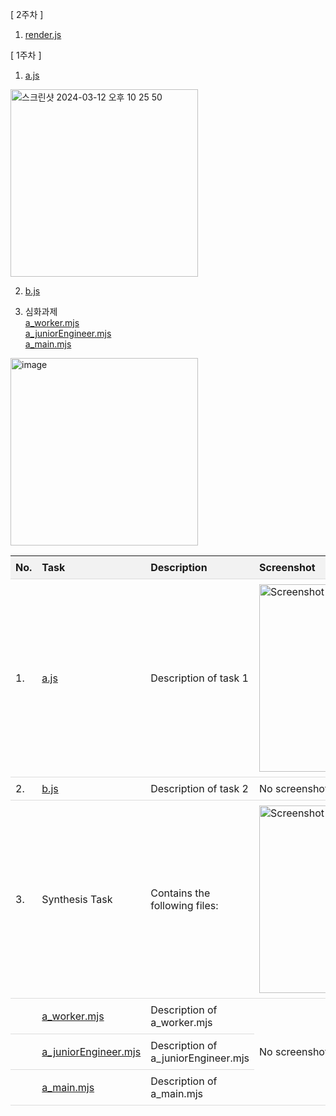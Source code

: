 [ 2주차 ]

1. <a href="https://github.com/jeongah2651/sparta_front1_chap1/blob/main/chapter2/src/render.js" target="_blank">render.js</a>  


[ 1주차 ]


1. <a href="https://github.com/jeongah2651/sparta_front1_chap1/blob/main/chapter1/src/a.js" target="_blank">a.js</a> 
<img width="300" alt="스크린샷 2024-03-12 오후 10 25 50" src="https://github.com/jeongah2651/sparta_front1_chap1/assets/46205870/4ba65a54-e3e9-4645-8dac-0189f0c750ee">

2. <a href="https://github.com/jeongah2651/sparta_front1_chap1/blob/main/chapter1/src/b.js" target="_blank">b.js</a>

3. 심화과제 <br>
<a href="https://github.com/jeongah2651/sparta_front1_chap1/blob/main/chapter1/src/a_worker.mjs" target="_blank">a_worker.mjs</a>  <br>
<a href="https://github.com/jeongah2651/sparta_front1_chap1/blob/main/chapter1/src/a_juniorEngineer.mjs" target="_blank">a_juniorEngineer.mjs</a> <br>
<a href="https://github.com/jeongah2651/sparta_front1_chap1/blob/main/chapter1/src/a_main.mjs" target="_blank">a_main.mjs</a> <br>
<img width="300" alt="image" src="https://github.com/jeongah2651/sparta_front1_chap1/assets/46205870/fb481c69-3232-4fbf-8e51-2d691b817bc0">


<style>
  table {
    width: 100%;
    border-collapse: collapse;
  }
  th, td {
    padding: 8px;
    text-align: left;
    border-bottom: 1px solid #ddd;
  }
  th {
    background-color: #f2f2f2;
  }
  img {
    max-width: 100%;
  }
</style>

<table>
  <tr>
    <th>No.</th>
    <th>Task</th>
    <th>Description</th>
    <th>Screenshot</th>
  </tr>
  <tr>
    <td>1.</td>
    <td><a href="https://github.com/jeongah2651/sparta_front1_chap1/blob/main/chapter1/src/a.js" target="_blank">a.js</a></td>
    <td>Description of task 1</td>
    <td><img src="https://github.com/jeongah2651/sparta_front1_chap1/assets/46205870/4ba65a54-e3e9-4645-8dac-0189f0c750ee" alt="Screenshot 1" width="300"></td>
  </tr>
  <tr>
    <td>2.</td>
    <td><a href="https://github.com/jeongah2651/sparta_front1_chap1/blob/main/chapter1/src/b.js" target="_blank">b.js</a></td>
    <td>Description of task 2</td>
    <td>No screenshot available</td>
  </tr>
  <tr>
    <td>3.</td>
    <td>Synthesis Task</td>
    <td>Contains the following files:</td>
    <td><img src="https://github.com/jeongah2651/sparta_front1_chap1/assets/46205870/fb481c69-3232-4fbf-8e51-2d691b817bc0" alt="Screenshot 2" width="300"></td>
  </tr>
  <tr>
    <td></td>
    <td><a href="https://github.com/jeongah2651/sparta_front1_chap1/blob/main/chapter1/src/a_worker.mjs" target="_blank">a_worker.mjs</a></td>
    <td>Description of a_worker.mjs</td>
    <td rowspan="4">No screenshot available</td>
  </tr>
  <tr>
    <td></td>
    <td><a href="https://github.com/jeongah2651/sparta_front1_chap1/blob/main/chapter1/src/a_juniorEngineer.mjs" target="_blank">a_juniorEngineer.mjs</a></td>
    <td>Description of a_juniorEngineer.mjs</td>
  </tr>
  <tr>
    <td></td>
    <td><a href="https://github.com/jeongah2651/sparta_front1_chap1/blob/main/chapter1/src/a_main.mjs" target="_blank">a_main.mjs</a></td>
    <td>Description of a_main.mjs</td>
  </tr>
</table>
